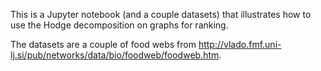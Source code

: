 This is a Jupyter notebook (and a couple datasets) that illustrates how to use the Hodge decomposition on graphs for ranking.

The datasets are a couple of food webs from http://vlado.fmf.uni-lj.si/pub/networks/data/bio/foodweb/foodweb.htm.